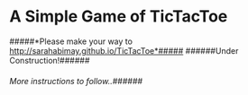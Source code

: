 # A Simple Game of TicTacToe
#####*Please make your way to http://sarahabimay.github.io/TicTacToe*#####
######Under Construction!######
###### More instructions to follow..######

